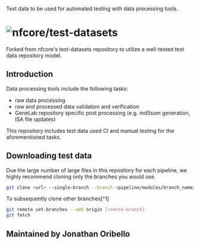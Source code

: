 Test data to be used for automated testing with data processing tools.

# ![nfcore/test-datasets](docs/images/test-datasets_logo.png)
Forked from nfcore's test-datasets repository to utilize a well-tested test data repository model.
## Introduction

Data processing tools include the following tasks:

- raw data processing
- raw and processed data validation and verification
- GeneLab repository specific post processing (e.g. md5sum generation, ISA file updates)

This repository includes test data used CI and manual testing for the aforementioned tasks.

## Downloading test data

Due the large number of large files in this repository for each pipeline, we highly recommend cloning only the branches you would use.

```bash
git clone <url> --single-branch --branch <pipeline/modules/branch_name>
```

To subsequently clone other branches[^1]

```bash
git remote set-branches --add origin [remote-branch]
git fetch
```

## Maintained by Jonathan Oribello
